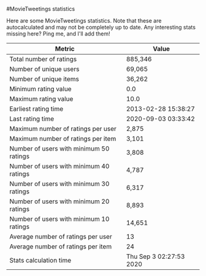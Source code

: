 #MovieTweetings statistics

Here are some MovieTweetings statistics. Note that these are autocalculated and may not be completely up to date. Any interesting stats missing here? Ping me, and I'll add them!

Metric | Value
--- | ---
Total number of ratings                 | 885,346
Number of unique users                  | 69,065
Number of unique items                  | 36,262
Minimum rating value                    | 0.0
Maximum rating value                    | 10.0
Earliest rating time                    | 2013-02-28 15:38:27
Last rating time                        | 2020-09-03 03:33:42
Maximum number of ratings per user      | 2,875
Maximum number of ratings per item      | 3,101
Number of users with minimum 50 ratings | 3,808
Number of users with minimum 40 ratings | 4,787
Number of users with minimum 30 ratings | 6,317
Number of users with minimum 20 ratings | 8,893
Number of users with minimum 10 ratings | 14,651
Average number of ratings per user      | 13
Average number of ratings per item      | 24
Stats calculation time                  | Thu Sep  3 02:27:53 2020

